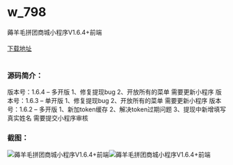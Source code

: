 # w_798
薅羊毛拼团商城小程序V1.6.4+前端
<br/></br>
[下载地址](https://www.uuid2.com/798.html "下载地址")
<br/></br>
<h3>源码简介：</h3>
<p>版本号：1.6.4 – 多开版
1、修复提现bug
2、开放所有的菜单
需要更新小程序
版本号：1.6.3 – 单开版
1、修复提现bug
2、开放所有的菜单
需要更新小程序
版本号：1.6.2 – 多开版
1、新加token缓存
2、解决token过期问题
3、提现中新增填写真实姓名
需要提交小程序审核<p>
<p> <p>
<h3>截图：</h3>
<img src="https://www.uuid2.com/wp-content/uploads/img/202105/385d432583.jpg" alt="薅羊毛拼团商城小程序V1.6.4+前端"><img src="https://www.uuid2.com/wp-content/uploads/img/202105/385d432583.jpg" alt="薅羊毛拼团商城小程序V1.6.4+前端">
